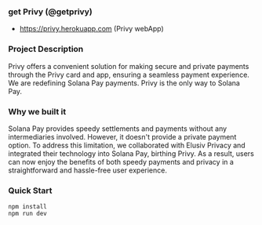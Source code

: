 ### get Privy (@getprivy)


- https://privy.herokuapp.com (Privy webApp)


### Project Description
Privy offers a convenient solution for making secure and private payments through the Privy card and app, ensuring a seamless payment experience. We are redefining Solana Pay payments. Privy is the only way to Solana Pay. 


### Why we built it
Solana Pay provides speedy settlements and payments without any intermediaries involved. However, it doesn't provide a private payment option. To address this limitation, we collaborated with Elusiv Privacy and integrated their technology into Solana Pay, birthing Privy. As a result, users can now enjoy the benefits of both speedy payments and privacy in a straightforward and hassle-free user experience.


### Quick Start

```
npm install
npm run dev
```
